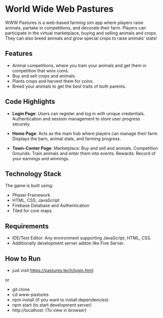 # World Wide Web Pastures
WWW Pastures is a web-based farming sim app where players raise animals, partake in competitions, and decorate their farm. Players can participate in the virtual marketplace, buying and selling animals and crops. They can also breed animals and grow special crops to raise animals’ stats!

## Features
- Animal competitions, where you train your animals and get them in competition that wins coins.
- Buy and sell crops and animals.
- Plants crops and harvest them for coins.
- Breed your animals to get the best traits of both parents.


## Code Highlights

- **Login Page**:
     Users can register and log in with unique credentials.
     Authentication and session management to store user progress securely.

- **Home Page**:
    Acts as the main hub where players can manage their farm.
    Displays the barn, animal stats, and farming progress.

- **Town-Center Page**:
    Marketplace: Buy and sell and animals.
    Competition Grounds: Train animals and enter them into events.
    Rewards: Record of your earnings and winnings.

## Technology Stack

The game is built using:
- Phaser Framework
- HTML, CSS, JavaScript
- Firebase Database and Authentication
- Tiled for core maps


## Requirements

- IDE/Text Editor: Any environment supporting JavaScript, HTML, CSS.
- Additionally development server addon like Five Server.


## How to Run

- just visit https://pastures.tech/login.html

or

- git clone 
- cd www-pastures
- npm install  (if you want to install dependencies)
- npm start    (to start development server)
- http://localhost:<specifiedportnumber>   (To view in browser)










